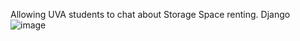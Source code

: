 Allowing UVA students to chat about Storage Space renting. Django 
![image](https://github.com/RuiZhang-kwf8/StorageScholars/assets/134260297/e778225d-9d48-4c49-85c9-5c73c89bb164)
